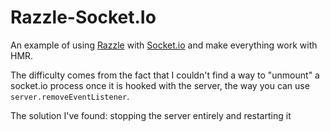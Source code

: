 # Razzle-Socket.Io

An example of using [Razzle](https://github.com/jaredpalmer/razzle) with [Socket.io](https://socket.io) and make everything work with HMR.

The difficulty comes from the fact that I couldn't find a way to "unmount" a socket.io process once it is hooked with the server, the way you can use `server.removeEventListener`.

The solution I've found: stopping the server entirely and restarting it